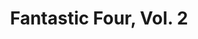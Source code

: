 ---
title: "Fantastic Four, Vol. 2"
issue: 5A
issue_nr: 5
full_title: Auld Acquaintance
subtitle: ""
story_arc: ""
crossover: ""
variant: A
publisher: Marvel Comics
creators:
  - Jim Lee
  - "John 'JD' Dickenson"
  - Scott Williams"
release_date: Mar 1997
release_year: 1997
genre:
  - Action
  - Adventure
  - Super-Heroes
format: Comic
pages: 40
signed_by: ""
price: 1.95
---